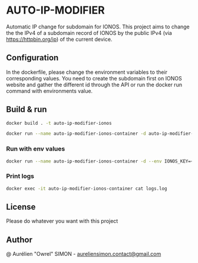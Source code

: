 # AUTO-IP-MODIFIER
Automatic IP change for subdomain for IONOS. This project aims to change the the IPv4 of a subdomain record of IONOS by the public IPv4 (via https://httpbin.org/ip) of the current device.

## Configuration

In the dockerfile, please change the environment variables to their corresponding values. You need to create the subdomain first on IONOS website and gather the different id through the API or run the docker run command with environments value.


## Build & run

```bash
docker build . -t auto-ip-modifier-ionos
```

```bash
docker run --name auto-ip-modifier-ionos-container -d auto-ip-modifier-ionos 
```

### Run with env values

```bash
docker run --name auto-ip-modifier-ionos-container -d --env IONOS_KEY=<IONOS_KEY> --env IONOS_ZONE_ID=<IONOS_ZONE_ID> --env IONOS_RECORD_ID=<IONOS_RECORD_ID> auto-ip-modifier-ionos 
```


### Print logs

```bash
docker exec -it auto-ip-modifier-ionos-container cat logs.log  
```


## License

Please do whatever you want with this project


## Author
@ Aurélien "Owrel" SIMON - aureliensimon.contact@gmail.com 